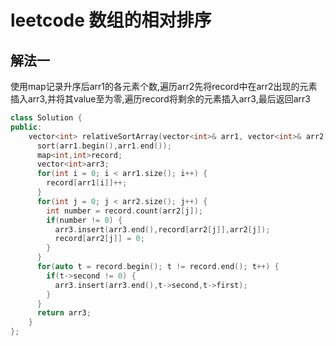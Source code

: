# leetcode 数组的相对排序

## 解法一

使用map记录升序后arr1的各元素个数,遍历arr2先将record中在arr2出现的元素插入arr3,并将其value至为零,遍历record将剩余的元素插入arr3,最后返回arr3

```c++
class Solution {
public:
    vector<int> relativeSortArray(vector<int>& arr1, vector<int>& arr2) {
      sort(arr1.begin(),arr1.end());
      map<int,int>record;
      vector<int>arr3;
      for(int i = 0; i < arr1.size(); i++) {
        record[arr1[i]]++;
      }
      for(int j = 0; j < arr2.size(); j++) {
        int number = record.count(arr2[j]);
        if(number != 0) {
          arr3.insert(arr3.end(),record[arr2[j]],arr2[j]);
          record[arr2[j]] = 0;
        }
      }
      for(auto t = record.begin(); t != record.end(); t++) {
        if(t->second != 0) {
          arr3.insert(arr3.end(),t->second,t->first);
        }
      }
      return arr3;
    }
};

```

